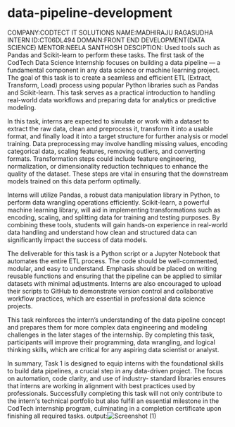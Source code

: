 # data-pipeline-development
COMPANY:CODTECT IT SOLUTIONS
NAME:MADHIRAJU RAGASUDHA
INTERN ID:CT06DL494
DOMAIN:FRONT END DEVELOPMENT(DATA SCIENCE)
MENTOR:NEELA SANTHOSH
DESCIPTION:
Used tools such as Pandas and Scikit-learn to perform these tasks.
The first task of the CodTech Data Science Internship focuses on building a data pipeline — a fundamental component in any data science or machine learning project. The goal of this task is to create a seamless and efficient ETL (Extract, Transform, Load) process using popular Python libraries such as Pandas and Scikit-learn. This task serves as a practical introduction to handling real-world data workflows and preparing data for analytics or predictive modeling.

In this task, interns are expected to simulate or work with a dataset to extract the raw data, clean and preprocess it, transform it into a usable format, and finally load it into a target structure for further analysis or model training. Data preprocessing may involve handling missing values, encoding categorical data, scaling features, removing outliers, and converting formats. Transformation steps could include feature engineering, normalization, or dimensionality reduction techniques to enhance the quality of the dataset. These steps are vital in ensuring that the downstream models trained on this data perform optimally.

Interns will utilize Pandas, a robust data manipulation library in Python, to perform data wrangling operations efficiently. Scikit-learn, a powerful machine learning library, will aid in implementing transformations such as encoding, scaling, and splitting data for training and testing purposes. By combining these tools, students will gain hands-on experience in real-world data handling and understand how clean and structured data can significantly impact the success of data models.

The deliverable for this task is a Python script or a Jupyter Notebook that automates the entire ETL process. The code should be well-commented, modular, and easy to understand. Emphasis should be placed on writing reusable functions and ensuring that the pipeline can be applied to similar datasets with minimal adjustments. Interns are also encouraged to upload their scripts to GitHub to demonstrate version control and collaborative workflow practices, which are essential in professional data science projects.

This task reinforces the intern’s understanding of the data pipeline concept and prepares them for more complex data engineering and modeling challenges in the later stages of the internship. By completing this task, participants will improve their programming, data wrangling, and logical thinking skills, which are critical for any aspiring data scientist or analyst.

In summary, Task 1 is designed to equip interns with the foundational skills to build data pipelines, a crucial step in any data-driven project. The focus on automation, code clarity, and use of industry-
standard libraries ensures that interns are working in alignment with best practices used by professionals. Successfully completing this task will not only contribute to the intern's technical portfolio but also fulfill an essential milestone in the CodTech internship program, culminating in a completion certificate upon finishing all required tasks.
output:![Screenshot (1)](https://github.com/user-attachments/assets/d20dac22-e053-433a-aaba-cfe1d00217a1)


